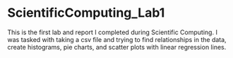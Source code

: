 # ScientificComputing_Lab1

This is the first lab and report I completed during Scientific Computing. I was tasked with taking a csv file and trying to find relationships in the data, create histograms, pie charts, and scatter plots with linear regression lines.
